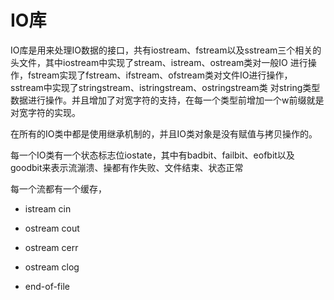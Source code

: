 # IO库

IO库是用来处理IO数据的接口，共有iostream、fstream以及sstream三个相关的头文件，其中iostream中实现了stream、istream、ostream类对一般IO
进行操作，fstream实现了fstream、ifstream、ofstream类对文件IO进行操作，sstream中实现了stringstream、istringstream、ostringstream类
对string类型数据进行操作。并且增加了对宽字符的支持，在每一个类型前增加一个w前缀就是对宽字符的实现。

在所有的IO类中都是使用继承机制的，并且IO类对象是没有赋值与拷贝操作的。

每一个IO类有一个状态标志位iostate，其中有badbit、failbit、eofbit以及goodbit来表示流漰溃、操都有作失败、文件结束、状态正常

每一个流都有一个缓存，




* istream cin
* ostream cout
* ostream cerr
* ostream clog


* end-of-file
